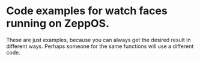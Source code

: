 # Code examples for watch faces running on ZeppOS.
These are just examples, because you can always get the desired result in different ways. Perhaps someone for the same functions will use a different code.
